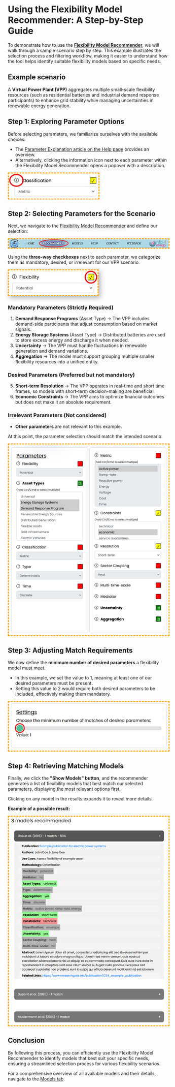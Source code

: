 # Using the Flexibility Model Recommender: A Step-by-Step Guide
To demonstrate how to use the **[Flexibility Model Recommender](https://flexibility.offis.de/)**, we will walk through a sample scenario step by step. This example illustrates the selection process and filtering workflow, making it easier to understand how the tool helps identify suitable flexibility models based on specific needs.

## Example scenario
A **Virtual Power Plant (VPP)** aggregates multiple small-scale flexibility resources (such as residential batteries and industrial demand response participants) to enhance grid stability while managing uncertainties in renewable energy generation.

## Step 1: Exploring Parameter Options
Before selecting parameters, we familiarize ourselves with the available choices:

- The [Parameter Explanation article on the Help page](https://flexibility.offis.de/help.php#help-parameters) provides an overview.
- Alternatively, clicking the information icon next to each parameter within the Flexibility Model Recommender opens a popover with a description.

<img src="images/tutorial_infoicon.png" style="border: 3px dashed orange;">

## Step 2: Selecting Parameters for the Scenario
Next, we navigate to the [Flexibility Model Recommender](https://flexibility.offis.de/recommender.php) and define our selection:

<img src="images/tutorial_recommender.png" style="border: 3px dashed orange;">

Using the **three-way checkboxes** next to each parameter, we categorize them as mandatory, desired, or irrelevant for our VPP scenario.

<img src="images/tutorial_checkbox.png" style="border: 3px dashed orange; box-shadow: 5px 5px 15px rgba(0, 0, 0, 0.3);">

### Mandatory Parameters (Strictly Required)
1. **Demand Response Programs** (Asset Type) → The VPP includes demand-side participants that adjust consumption based on market signals.
2. **Energy Storage Systems** (Asset Type) → Distributed batteries are used to store excess energy and discharge it when needed.
3. **Uncertainty** → The VPP must handle fluctuations in renewable generation and demand variations.
4. **Aggregation** → The model must support grouping multiple smaller flexibility resources into a unified entity.

### Desired Parameters (Preferred but not mandatory)
5. **Short-term Resolution** → The VPP operates in real-time and short time frames, so models with short-term decision-making are beneficial.
6. **Economic Constraints** → The VPP aims to optimize financial outcomes but does not make it an absolute requirement.

### Irrelevant Parameters (Not considered)
- **Other parameters** are not relevant to this example.

At this point, the parameter selection should match the intended scenario.

<img src="images/tutorial_parameterchoice.png" style="border: 3px dashed orange;">

## Step 3: Adjusting Match Requirements
We now define the **minimum number of desired parameters** a flexibility model must meet.

- In this example, we set the value to 1, meaning at least one of our desired parameters must be present.
- Setting this value to 2 would require both desired parameters to be included, effectively making them mandatory.

<img src="images/tutorial_settings.png" style="border: 3px dashed orange;">

## Step 4: Retrieving Matching Models
Finally, we click the **"Show Models" button**, and the recommender generates a list of flexibility models that best match our selected parameters, displaying the most relevant options first.

Clicking on any model in the results expands it to reveal more details.

**Example of a possible result:**

<img src="images/tutorial_result.png" style="border: 3px dashed orange;">

## Conclusion
By following this process, you can efficiently use the Flexibility Model Recommender to identify models that best suit your specific needs, ensuring a streamlined selection process for various flexibility scenarios.

For a comprehensive overview of all available models and their details, navigate to the [Models tab](https://flexibility.offis.de/models.php).

